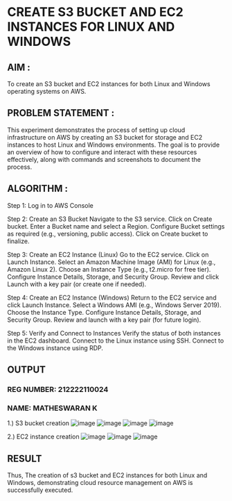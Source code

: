 # CREATE S3 BUCKET AND EC2 INSTANCES FOR LINUX AND WINDOWS
## AIM :
To create an S3 bucket and EC2 instances for both Linux and Windows operating systems on AWS.

## PROBLEM STATEMENT :
This experiment demonstrates the process of setting up cloud infrastructure on AWS by creating an S3 bucket for storage and EC2 instances to host Linux and Windows environments. The goal is to provide an overview of how to configure and interact with these resources effectively, along with commands and screenshots to document the process.

## ALGORITHM :
Step 1:
Log in to AWS Console

Step 2: Create an S3 Bucket
Navigate to the S3 service.
Click on Create bucket.
Enter a Bucket name and select a Region.
Configure Bucket settings as required (e.g., versioning, public access).
Click on Create bucket to finalize.

Step 3: Create an EC2 Instance (Linux)
Go to the EC2 service.
Click on Launch Instance.
Select an Amazon Machine Image (AMI) for Linux (e.g., Amazon Linux 2).
Choose an Instance Type (e.g., t2.micro for free tier).
Configure Instance Details, Storage, and Security Group.
Review and click Launch with a key pair (or create one if needed).

Step 4: Create an EC2 Instance (Windows)
Return to the EC2 service and click Launch Instance.
Select a Windows AMI (e.g., Windows Server 2019).
Choose the Instance Type.
Configure Instance Details, Storage, and Security Group.
Review and launch with a key pair (for future login).

Step 5: Verify and Connect to Instances
Verify the status of both instances in the EC2 dashboard.
Connect to the Linux instance using SSH.
Connect to the Windows instance using RDP.

## OUTPUT
### REG NUMBER: 212222110024
### NAME: MATHESWARAN K
1.) S3 bucket creation
![image](https://github.com/user-attachments/assets/8e87ec90-5256-4620-b07c-83b50d552c12)
![image](https://github.com/user-attachments/assets/85337179-40c7-4ca6-bdd2-2ea94b8e1a49)
![image](https://github.com/user-attachments/assets/9bdef3c1-f622-4a0f-b937-1abb693fbf4e)
![image](https://github.com/user-attachments/assets/0cb2e5bb-5669-4fda-89e8-eadaaa258ae0)

2.) EC2 instance creation
![image](https://github.com/user-attachments/assets/6fbf5dba-6bc8-4452-9111-347586689a23)
![image](https://github.com/user-attachments/assets/30b97ac6-3a23-4345-a039-079563556ad9)
![image](https://github.com/user-attachments/assets/eadb71ce-bee9-4b17-9b54-d295c0ddc69a)


## RESULT
Thus, The creation of s3 bucket and EC2 instances for both Linux and Windows, demonstrating cloud resource management on AWS is successfully executed.

  
